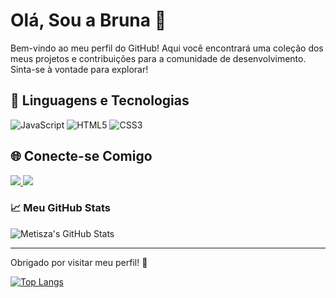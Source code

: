 # Olá, Sou a Bruna 👋

Bem-vindo ao meu perfil do GitHub! Aqui você encontrará uma coleção dos meus projetos e contribuições para a comunidade de desenvolvimento. Sinta-se à vontade para explorar!

## 🚀 Linguagens e Tecnologias

![JavaScript](https://img.shields.io/badge/-JavaScript-F7DF1E?style=flat-square&logo=javascript&logoColor=000000)
![HTML5](https://img.shields.io/badge/-HTML5-E34F26?style=flat-square&logo=html5&logoColor=ffffff)
![CSS3](https://img.shields.io/badge/-CSS3-1572B6?style=flat-square&logo=css3&logoColor=ffffff)

## 🌐 Conecte-se Comigo


<a href="mailto:brunalemes2503@gmail.com">
<img src="https://img.shields.io/badge/Gmail-D14836?style=for-the-badge&logo=gmail&logoColor=white"/>
</a>
<a href="https://br.linkedin.com/in/bruna-lemes-4361791b8">
<img src="https://img.shields.io/badge/LinkedIn-0077B5?style=for-the-badge&logo=linkedin&logoColor=white">
</a>

### 📈 Meu GitHub Stats

![Metisza's GitHub Stats](https://github-readme-stats.vercel.app/api?username=Metisza&show_icons=true&hide_title=true&hide=prs&count_private=true&theme=tokyonight)

---

Obrigado por visitar meu perfil! 🌟

<div style="width: 200px;">
  <a href="https://github.com/Metisza/github-readme-stats">
    <img src="https://github-readme-stats.vercel.app/api/top-langs/?username=Metisza&langs_count=8&theme=dark&card_width=400" alt="Top Langs" />
  </a>
</div>
